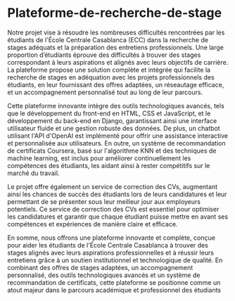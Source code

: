 # Plateforme-de-recherche-de-stage
Notre projet vise à résoudre les nombreuses difficultés rencontrées par les étudiants de l'École Centrale Casablanca (ECC) dans la recherche de stages adéquats et la préparation des entretiens professionnels. Une large proportion d’étudiants éprouve des difficultés à trouver des stages correspondant à leurs aspirations et alignés avec leurs objectifs de carrière. La plateforme propose une solution complète et intégrée qui facilite la recherche de stages en adéquation avec les projets professionnels des étudiants, en leur fournissant des offres adaptées, un réseautage efficace, et un accompagnement personnalisé tout au long de leur parcours. 

Cette plateforme innovante intègre des outils technologiques avancés, tels que le développement du front-end en HTML, CSS et JavaScript, et le développement du back-end en Django, garantissant ainsi une interface utilisateur fluide et une gestion robuste des données. De plus, un chatbot utilisant l'API d'OpenAI est implémenté pour offrir une assistance interactive et personnalisée aux utilisateurs. En outre, un système de recommandation de certificats Coursera, basé sur l'algorithme KNN et des techniques de machine learning, est inclus pour améliorer continuellement les compétences des étudiants, les aidant ainsi à rester compétitifs sur le marché du travail.

Le projet offre également un service de correction des CVs, augmentant ainsi les chances de succès des étudiants lors de leurs candidatures et leur permettant de se présenter sous leur meilleur jour aux employeurs potentiels. Ce service de correction des CVs est essentiel pour optimiser les candidatures et garantir que chaque étudiant puisse mettre en avant ses compétences et expériences de manière claire et efficace.

En somme, nous offrons une plateforme innovante et complète, conçue pour aider les étudiants de l'École Centrale Casablanca à trouver des stages alignés avec leurs aspirations professionnelles et à réussir leurs entretiens grâce à un soutien institutionnel et technologique de qualité. En combinant des offres de stages adaptées, un accompagnement personnalisé, des outils technologiques avancés et un système de recommandation de certificats, cette plateforme se positionne comme un atout majeur dans le parcours académique et professionnel des étudiants
